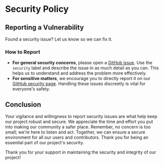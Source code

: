 # Security Policy

## Reporting a Vulnerability

Found a security issue? Let us know so we can fix it.

### How to Report

* **For general security concerns**, please open a [GitHub issue](https://github.com/hahwul/deadfinder/issues). Use the `security` label and describe the issue in as much detail as you can. This helps us to understand and address the problem more effectively.
* **For sensitive matters**, we encourage you to directly report it on our [GitHub security page](https://github.com/hahwul/deadfinder/security). Handling these issues discreetly is vital for everyone's safety.

## Conclusion
Your vigilance and willingness to report security issues are what help keep our project robust and secure. We appreciate the time and effort you put into making our community a safer place. Remember, no concern is too small; we're here to listen and act. Together, we can ensure a secure environment for all our users and contributors. Thank you for being an essential part of our project's security.

Thank you for your support in maintaining the security and integrity of our project!